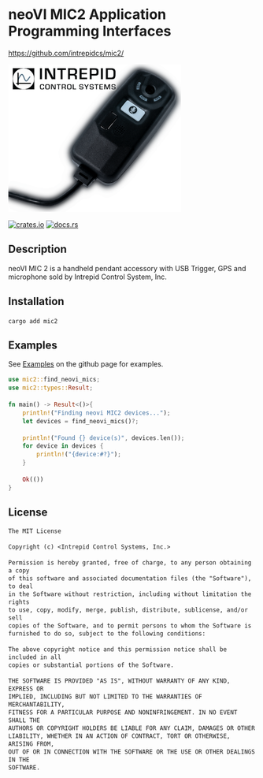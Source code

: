 # neoVI MIC2 Application Programming Interfaces
https://github.com/intrepidcs/mic2/


![neoVI MIC2 Picture](../../neoVI-MIC-2.png)

[![crates.io](https://img.shields.io/crates/v/neovi-mic.svg)](https://crates.io/crates/mic2)
[![docs.rs](https://docs.rs/mic2/badge.svg)](https://docs.rs/mic2/)
<!-- [![CI](https://github.com/intrepidcs/mic2/workflows/CI/badge.svg)](https://github.com/intrepidcs/mic2/actions) -->

## **Description**

neoVI MIC 2 is a handheld pendant accessory with USB Trigger, GPS and microphone sold by Intrepid Control System, Inc.

## Installation

```cargo add mic2```

## **Examples**

See [Examples](https://github.com/intrepidcs/mic2/examples/rust/) on the github page for examples.


```rust
use mic2::find_neovi_mics;
use mic2::types::Result;

fn main() -> Result<()>{
    println!("Finding neovi MIC2 devices...");
    let devices = find_neovi_mics()?;

    println!("Found {} device(s)", devices.len());
    for device in devices {
        println!("{device:#?}");
    }

    Ok(())
}
```

## License
```
The MIT License

Copyright (c) <Intrepid Control Systems, Inc.>

Permission is hereby granted, free of charge, to any person obtaining a copy
of this software and associated documentation files (the "Software"), to deal
in the Software without restriction, including without limitation the rights
to use, copy, modify, merge, publish, distribute, sublicense, and/or sell
copies of the Software, and to permit persons to whom the Software is
furnished to do so, subject to the following conditions:

The above copyright notice and this permission notice shall be included in all
copies or substantial portions of the Software.

THE SOFTWARE IS PROVIDED "AS IS", WITHOUT WARRANTY OF ANY KIND, EXPRESS OR
IMPLIED, INCLUDING BUT NOT LIMITED TO THE WARRANTIES OF MERCHANTABILITY,
FITNESS FOR A PARTICULAR PURPOSE AND NONINFRINGEMENT. IN NO EVENT SHALL THE
AUTHORS OR COPYRIGHT HOLDERS BE LIABLE FOR ANY CLAIM, DAMAGES OR OTHER
LIABILITY, WHETHER IN AN ACTION OF CONTRACT, TORT OR OTHERWISE, ARISING FROM,
OUT OF OR IN CONNECTION WITH THE SOFTWARE OR THE USE OR OTHER DEALINGS IN THE
SOFTWARE.
```